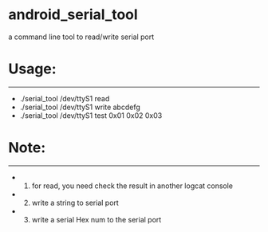 # android_serial_tool
a command line tool to read/write serial port

# Usage:
---
*	./serial_tool /dev/ttyS1 read
*	./serial_tool /dev/ttyS1 write abcdefg
*	./serial_tool /dev/ttyS1 test 0x01 0x02 0x03

# Note:
---
*	1) for read, you need check the result in another logcat console
*	2) write a string to serial port
*	3) write a serial Hex num to the serial port

